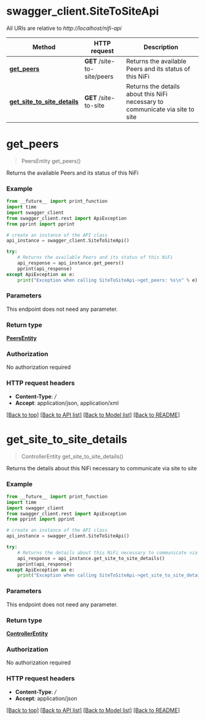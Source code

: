 # swagger_client.SiteToSiteApi

All URIs are relative to *http://localhost/nifi-api*

Method | HTTP request | Description
------------- | ------------- | -------------
[**get_peers**](SiteToSiteApi.md#get_peers) | **GET** /site-to-site/peers | Returns the available Peers and its status of this NiFi
[**get_site_to_site_details**](SiteToSiteApi.md#get_site_to_site_details) | **GET** /site-to-site | Returns the details about this NiFi necessary to communicate via site to site


# **get_peers**
> PeersEntity get_peers()

Returns the available Peers and its status of this NiFi



### Example
```python
from __future__ import print_function
import time
import swagger_client
from swagger_client.rest import ApiException
from pprint import pprint

# create an instance of the API class
api_instance = swagger_client.SiteToSiteApi()

try:
    # Returns the available Peers and its status of this NiFi
    api_response = api_instance.get_peers()
    pprint(api_response)
except ApiException as e:
    print("Exception when calling SiteToSiteApi->get_peers: %s\n" % e)
```

### Parameters
This endpoint does not need any parameter.

### Return type

[**PeersEntity**](PeersEntity.md)

### Authorization

No authorization required

### HTTP request headers

 - **Content-Type**: */*
 - **Accept**: application/json, application/xml

[[Back to top]](#) [[Back to API list]](../README.md#documentation-for-api-endpoints) [[Back to Model list]](../README.md#documentation-for-models) [[Back to README]](../README.md)

# **get_site_to_site_details**
> ControllerEntity get_site_to_site_details()

Returns the details about this NiFi necessary to communicate via site to site



### Example
```python
from __future__ import print_function
import time
import swagger_client
from swagger_client.rest import ApiException
from pprint import pprint

# create an instance of the API class
api_instance = swagger_client.SiteToSiteApi()

try:
    # Returns the details about this NiFi necessary to communicate via site to site
    api_response = api_instance.get_site_to_site_details()
    pprint(api_response)
except ApiException as e:
    print("Exception when calling SiteToSiteApi->get_site_to_site_details: %s\n" % e)
```

### Parameters
This endpoint does not need any parameter.

### Return type

[**ControllerEntity**](ControllerEntity.md)

### Authorization

No authorization required

### HTTP request headers

 - **Content-Type**: */*
 - **Accept**: application/json

[[Back to top]](#) [[Back to API list]](../README.md#documentation-for-api-endpoints) [[Back to Model list]](../README.md#documentation-for-models) [[Back to README]](../README.md)

